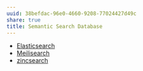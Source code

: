 ```yaml
---
uuid: 38befdac-96e0-4660-9208-77024427d49c
share: true
title: Semantic Search Database
---
```

* [Elasticsearch](/c7a66d7a-c239-405f-bbe6-1f210e0b3f3b)
* [Meilisearch](/91735b8b-9efc-4e78-97ab-254ee418a01e)
* [zincsearch](/f74bb2f2-c2aa-4209-88e2-db2d88206175)